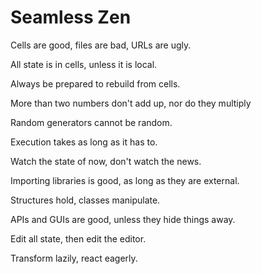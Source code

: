 Seamless Zen
============

Cells are good, files are bad, URLs are ugly.

All state is in cells, unless it is local.

Always be prepared to rebuild from cells.

More than two numbers don't add up, nor do they multiply

Random generators cannot be random.

Execution takes as long as it has to.

Watch the state of now, don't watch the news.

Importing libraries is good, as long as they are external.

Structures hold, classes manipulate.

APIs and GUIs are good, unless they hide things away.

Edit all state, then edit the editor.

Transform lazily, react eagerly.
